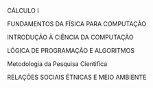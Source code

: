 CÁLCULO I

FUNDAMENTOS DA FÍSICA PARA COMPUTAÇÃO

INTRODUÇÃO À CIÊNCIA DA COMPUTAÇÃO

LÓGICA DE PROGRAMAÇÃO E ALGORITMOS

Metodologia da Pesquisa Cientifica

RELAÇÕES SOCIAIS ÉTNICAS E MEIO AMBIENTE
